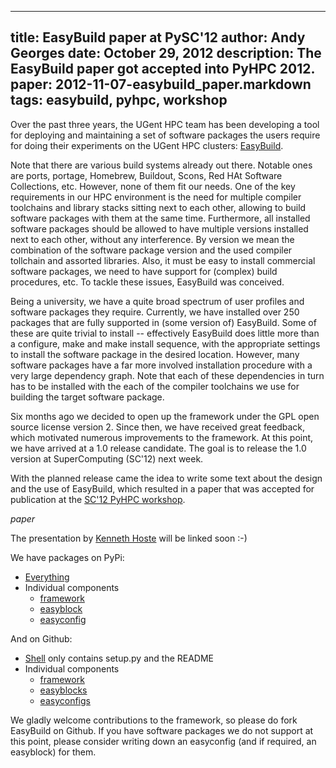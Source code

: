 -----
title: EasyBuild paper at PySC'12
author: Andy Georges
date: October 29, 2012
description: The EasyBuild paper got accepted into PyHPC 2012.
paper: 2012-11-07-easybuild_paper.markdown
tags: easybuild, pyhpc, workshop
-----

Over the past three years, the UGent HPC team has been developing a tool for
deploying and maintaining a set of software packages the users require for
doing their experiments on the UGent HPC clusters:
[EasyBuild](http://hpcugent.github.com/easybuild).

Note that there are various build systems already out there. Notable ones are
ports, portage, Homebrew, Buildout, Scons, Red HAt Software Collections, etc.
However, none of them fit our needs. One of the key requirements in our HPC
environment is the need for multiple compiler toolchains and library stacks
sitting next to each other, allowing to build software packages with them at the
same time. Furthermore, all installed software packages should be allowed to
have multiple versions installed next to each other, without any interference.
By version we mean the combination of the software package version and the used
compiler tollchain and assorted libraries.  Also, it must be easy to install
commercial software packages, we need to have support for (complex) build
procedures, etc. To tackle these issues, EasyBuild was conceived.

Being a university, we have a quite broad spectrum of user profiles and software
packages they require. Currently, we have installed over 250 packages that are
fully supported in (some version of) EasyBuild. Some of these are quite trivial
to install -- effectively EasyBuild does little more than a configure, make and
make install sequence, with the appropriate settings to install the software
package in the desired location. However, many software packages have a far more
involved installation procedure with a very large dependency graph. Note that
each of these dependencies in turn has to be installed with the each of the
compiler toolchains we use for building the target software package.

Six months ago we decided to open up the framework under the GPL open source
license version 2. Since then, we have received great feedback, which motivated
numerous improvements to the framework. At this point, we have arrived at a 1.0
release candidate. The goal is to release the 1.0 version at SuperComputing
(SC'12) next week.

With the planned release came the idea to write some text about the design and
the use of EasyBuild, which resulted in a paper that was accepted for
publication at the [SC'12 PyHPC
workshop](http://www.dlr.de/sc/en/desktopdefault.aspx/tabid-8028/13765_read-34936/).

$paper$

The presentation by [Kenneth Hoste](http://boegel.kejo.be/) will be linked soon
:-)


We have packages on PyPi:

- [Everything](http://pypi.python.org/pypi/easybuild/1.0.0-rc1)
- Individual components
    - [framework](http://pypi.python.org/pypi/easybuild-framework/1.0-rc1)
    - [easyblock](http://pypi.python.org/pypi/easybuild-easyblocks/1.0-rc1)
    - [easyconfig](http://pypi.python.org/pypi/easybuild-easyconfigs/1.0.0-rc1)

And on Github:

- [Shell](http://github.com/hpcugent/easybuild) only contains setup.py and the README
- Individual components
    - [framework](http://github.com/hpcugent/easybuild-framework)
    - [easyblocks](http://github.com/hpcugent/easybuild-easyblocks)
    - [easyconfigs](http://github.com/hpcugent/easybuild-easyconfigs)

We gladly welcome contributions to the framework, so please do fork EasyBuild on
Github. If you have software packages we do not support at this point, please
consider writing down an easyconfig (and if required, an easyblock) for them.
